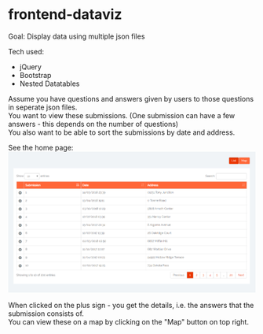# frontend-dataviz
Goal: Display data using multiple json files 

Tech used: <br>
- jQuery <br>
- Bootstrap <br>
- Nested Datatables <br>

Assume you have questions and answers given by users to those questions in seperate json files. <br>
You want to view these submissions. (One submission can have a few answers - this depends on the number of questions) <br>
You also want to be able to sort the submissions by date and address. <br>

See the home page: 
![home](ss.png)

When clicked on the plus sign - you get the details, i.e. the answers that the submission consists of. <br>
You can view these on a map by clicking on the "Map" button on top right. 
